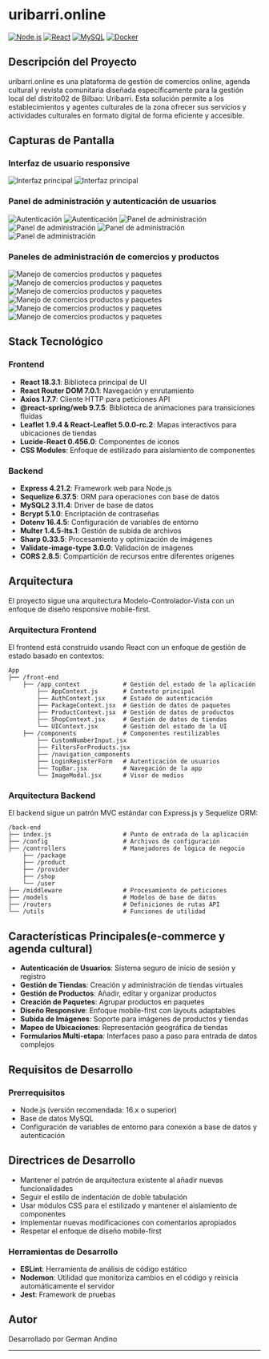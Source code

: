 # uribarri.online 

[![Node.js](https://img.shields.io/badge/Node.js-339933?style=flat&logo=nodedotjs&logoColor=white)](https://nodejs.org/)
[![React](https://img.shields.io/badge/React-61DAFB?style=flat&logo=react&logoColor=black)](https://reactjs.org/)
[![MySQL](https://img.shields.io/badge/MySQL-4479A1?style=flat&logo=mysql&logoColor=white)](https://www.mysql.com/)
[![Docker](https://img.shields.io/badge/Docker-2496ED?style=flat&logo=docker&logoColor=white)](https://www.docker.com/)



## Descripción del Proyecto

uribarri.online es una plataforma de gestión de comercios online, agenda cultural y revista comunitaria diseñada específicamente para la gestión local del distrito02 de Bilbao: Uribarri. Esta solución permite a los establecimientos y agentes culturales de la zona ofrecer sus servicios y actividades culturales en formato digital de forma eficiente y accesible.

## Capturas de Pantalla

### Interfaz de usuario responsive
![Interfaz principal](docs/screenshots/1.png)
![Interfaz principal](docs/screenshots/3.png)

### Panel de administración y autenticación de usuarios
![Autenticación](docs/screenshots/4.png)
![Autenticación](docs/screenshots/5.png)
![Panel de administración](docs/screenshots/6.png)
![Panel de administración](docs/screenshots/7.png)
![Panel de administración](docs/screenshots/8.png)
![Panel de administración](docs/screenshots/9.png)

### Paneles de administración de comercios y productos
![Manejo de comercios productos y paquetes](docs/screenshots/10.png)
![Manejo de comercios productos y paquetes](docs/screenshots/11.png)
![Manejo de comercios productos y paquetes](docs/screenshots/12.png)
![Manejo de comercios productos y paquetes](docs/screenshots/13.png)
![Manejo de comercios productos y paquetes](docs/screenshots/14.png)
![Manejo de comercios productos y paquetes](docs/screenshots/15.png)

## Stack Tecnológico

### Frontend
- **React 18.3.1**: Biblioteca principal de UI
- **React Router DOM 7.0.1**: Navegación y enrutamiento
- **Axios 1.7.7**: Cliente HTTP para peticiones API
- **@react-spring/web 9.7.5**: Biblioteca de animaciones para transiciones fluidas
- **Leaflet 1.9.4 & React-Leaflet 5.0.0-rc.2**: Mapas interactivos para ubicaciones de tiendas
- **Lucide-React 0.456.0**: Componentes de iconos
- **CSS Modules**: Enfoque de estilizado para aislamiento de componentes

### Backend
- **Express 4.21.2**: Framework web para Node.js
- **Sequelize 6.37.5**: ORM para operaciones con base de datos
- **MySQL2 3.11.4**: Driver de base de datos
- **Bcrypt 5.1.0**: Encriptación de contraseñas
- **Dotenv 16.4.5**: Configuración de variables de entorno
- **Multer 1.4.5-lts.1**: Gestión de subida de archivos
- **Sharp 0.33.5**: Procesamiento y optimización de imágenes
- **Validate-image-type 3.0.0**: Validación de imágenes
- **CORS 2.8.5**: Compartición de recursos entre diferentes orígenes

## Arquitectura

El proyecto sigue una arquitectura Modelo-Controlador-Vista con un enfoque de diseño responsive mobile-first.

### Arquitectura Frontend

El frontend está construido usando React con un enfoque de gestión de estado basado en contextos:

```
App
├── /front-end    
    ├── /app_context            # Gestión del estado de la aplicación
        ├── AppContext.js       # Contexto principal
        ├── AuthContext.jsx     # Estado de autenticación
        ├── PackageContext.jsx  # Gestión de datos de paquetes
        ├── ProductContext.jsx  # Gestión de datos de productos
        ├── ShopContext.jsx     # Gestión de datos de tiendas
        └── UIContext.jsx       # Gestión del estado de la UI
    ├── /components             # Componentes reutilizables
        ├── CustomNumberInput.jsx
        ├── FiltersForProducts.jsx
        ├── /navigation_components
        ├── LoginRegisterForm   # Autenticación de usuarios
        ├── TopBar.jsx          # Navegación de la app
        └── ImageModal.jsx      # Visor de medios
```

### Arquitectura Backend

El backend sigue un patrón MVC estándar con Express.js y Sequelize ORM:

```
/back-end
├── index.js                    # Punto de entrada de la aplicación
├── /config                     # Archivos de configuración
├── /controllers                # Manejadores de lógica de negocio
    ├── /package
    ├── /product
    ├── /provider
    ├── /shop
    └── /user
├── /middleware                 # Procesamiento de peticiones
├── /models                     # Modelos de base de datos
├── /routers                    # Definiciones de rutas API
└── /utils                      # Funciones de utilidad
```

## Características Principales(e-commerce y agenda cultural)

- **Autenticación de Usuarios**: Sistema seguro de inicio de sesión y registro
- **Gestión de Tiendas**: Creación y administración de tiendas virtuales
- **Gestión de Productos**: Añadir, editar y organizar productos
- **Creación de Paquetes**: Agrupar productos en paquetes
- **Diseño Responsive**: Enfoque mobile-first con layouts adaptables
- **Subida de Imágenes**: Soporte para imágenes de productos y tiendas
- **Mapeo de Ubicaciones**: Representación geográfica de tiendas
- **Formularios Multi-etapa**: Interfaces paso a paso para entrada de datos complejos

## Requisitos de Desarrollo

### Prerrequisitos
- Node.js (versión recomendada: 16.x o superior)
- Base de datos MySQL
- Configuración de variables de entorno para conexión a base de datos y autenticación

## Directrices de Desarrollo

- Mantener el patrón de arquitectura existente al añadir nuevas funcionalidades
- Seguir el estilo de indentación de doble tabulación
- Usar módulos CSS para el estilizado y mantener el aislamiento de componentes
- Implementar nuevas modificaciones con comentarios apropiados
- Respetar el enfoque de diseño mobile-first

### Herramientas de Desarrollo
- **ESLint**: Herramienta de análisis de código estático
- **Nodemon**: Utilidad que monitoriza cambios en el código y reinicia automáticamente el servidor
- **Jest**: Framework de pruebas


## Autor

Desarrollado por German Andino

---

